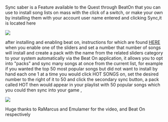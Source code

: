 Sync saber is a Feature available to the Quest through BeatOn that you can use to install song lists on mass with the click of a switch, or make your own by installing them with your account user name entered and clicking Sync,it is located here

![](https://cdn.discordapp.com/attachments/615234075778875453/616449528090066964/Syncsaber_location.png)

after installing and enabling beat on, instructions for which are found [HERE](https://github.com/the-expanse/SideQuest/wiki/Beat-On,-What-is-that-and-how-do-i-install-it#to-install-beat-on)
 when you enable one of the sliders and set a number that number of songs will install and create a pack with the name from the related sliders category to your system automatically via the Beat On application, it allows you to opt into "packs" and sync many songs at once from the current list, for example if you wanted the top 50 most popular songs but did not want to install by hand each one 1 at a time you would click HOT SONGS  on, set the desired number to the right of it to 50 and click the secondary sync button, a pack called HOT then would appear in your playlist with 50 popular songs which you could then sync into your game , 


[![](https://cdn.discordapp.com/attachments/608376262347587595/610247583352487936/Screenshot_1191.png)](https://www.youtube.com/watch?v=CPDqrAQWruU&lc=z23ag5ginnfbsl3iq04t1aokgbh5kytwso3tjwfl30kmbk0h00410.1563913415218266)


Huge thanks to RaMarcus and Emulamer  for the video, and Beat On respectively